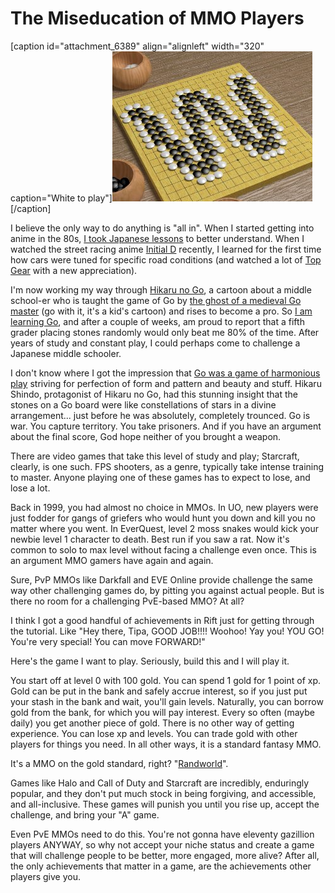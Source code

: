 # The Miseducation of MMO Players

[caption id="attachment\_6389" align="alignleft" width="320" caption="White to play"][![](../uploads/2011/06/go.jpg "White to play")](../uploads/2011/06/go.jpg)[/caption]

I believe the only way to do anything is "all in". When I started getting into anime in the 80s, [I took Japanese lessons](http://www.mpc.edu/) to better understand. When I watched the street racing anime [Initial D](http://en.wikipedia.org/wiki/Initial_D) recently, I learned for the first time how cars were tuned for specific road conditions (and watched a lot of [Top Gear](http://www.topgear.com/) with a new appreciation).

I'm now working my way through [Hikaru no Go](http://www.animenewsnetwork.com/encyclopedia/anime.php?id=912), a cartoon about a middle school-er who is taught the game of Go by [the ghost of a medieval Go master](http://hikago.wikia.com/wiki/Fujiwara-no-Sai) (go with it, it's a kid's cartoon) and rises to become a pro. So [I am learning Go](http://www.gokgs.com/tutorial/play.jsp), and after a couple of weeks, am proud to report that a fifth grader placing stones randomly would only beat me 80% of the time. After years of study and constant play, I could perhaps come to challenge a Japanese middle schooler.

I don't know where I got the impression that [Go was a game of harmonious play](http://www.photopassjapan.com/osaka_-_shinsekai/image5.html) striving for perfection of form and pattern and beauty and stuff. Hikaru Shindo, protagonist of Hikaru no Go, had this stunning insight that the stones on a Go board were like constellations of stars in a divine arrangement... just before he was absolutely, completely trounced. Go is war. You capture territory. You take prisoners. And if you have an argument about the final score, God hope neither of you brought a weapon.

There are video games that take this level of study and play; Starcraft, clearly, is one such. FPS shooters, as a genre, typically take intense training to master. Anyone playing one of these games has to expect to lose, and lose a lot.

Back in 1999, you had almost no choice in MMOs. In UO, new players were just fodder for gangs of griefers who would hunt you down and kill you no matter where you went. In EverQuest, level 2 moss snakes would kick your newbie level 1 character to death. Best run if you saw a rat. Now it's common to solo to max level without facing a challenge even once. This is an argument MMO gamers have again and again.

Sure, PvP MMOs like Darkfall and EVE Online provide challenge the same way other challenging games do, by pitting you against actual people. But is there no room for a challenging PvE-based MMO? At all?

I think I got a good handful of achievements in Rift just for getting through the tutorial. Like "Hey there, Tipa, GOOD JOB!!!! Woohoo! Yay you! YOU GO! You're very special! You can move FORWARD!"

Here's the game I want to play. Seriously, build this and I will play it.

You start off at level 0 with 100 gold. You can spend 1 gold for 1 point of xp. Gold can be put in the bank and safely accrue interest, so if you just put your stash in the bank and wait, you'll gain levels. Naturally, you can borrow gold from the bank, for which you will pay interest. Every so often (maybe daily) you get another piece of gold. There is no other way of getting experience. You can lose xp and levels. You can trade gold with other players for things you need. In all other ways, it is a standard fantasy MMO.

It's a MMO on the gold standard, right? "[Randworld](http://www.aynrand.org/site/PageServer?pagename=objectivism_intro)".

Games like Halo and Call of Duty and Starcraft are incredibly, enduringly popular, and they don't put much stock in being forgiving, and accessible, and all-inclusive. These games will punish you until you rise up, accept the challenge, and bring your "A" game.

Even PvE MMOs need to do this. You're not gonna have eleventy gazillion players ANYWAY, so why not accept your niche status and create a game that will challenge people to be better, more engaged, more alive? After all, the only achievements that matter in a game, are the achievements other players give you.

